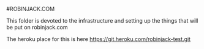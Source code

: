 #ROBINJACK.COM

This folder is devoted to the infrastructure and setting up the things that 
will be put on robinjack.com




 The heroku place for this is here
 https://git.heroku.com/robinjack-test.git